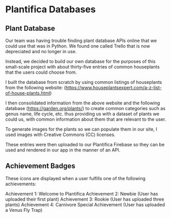 # Plantifica Databases

## Plant Database

Our team was having trouble finding plant database APIs online that we could use that was in Python.
We found one called Trello that is now depreciated and no longer in use.

Instead, we decided to build our own database for the purposes of this small-scale project with about thirty-five entries of common houseplants
that the users could choose from.

I built the database from scratch by using common listings of houseplants from the following website: 
(https://www.houseplantsexpert.com/a-z-list-of-house-plants.html)

I then consolidated information from the above website and the following database (https://garden.org/plants/) to create
common categories such as genus name, life cycle, etc. thus providing us with a dataset of plants we could us, with common information about them
that are relevant to the user.

To generate images for the plants so we can populate them in our site, I used images with Creative Commons (CC) licenses. 

These entries were then uploaded to our Plantifica Firebase so they can be used and rendered in our app in the manner of an API.

## Achievement Badges

These icons are displayed when a user fulfills one of the following achievements:

Achievement 1: Welcome to Plantifica
Achievement 2: Newbie (User has uploaded their first plant)
Achievement 3: Rookie (User has uploaded three plants)
Achievement 4: Carnivore Special Achievement (User has uploaded a Venus Fly Trap)